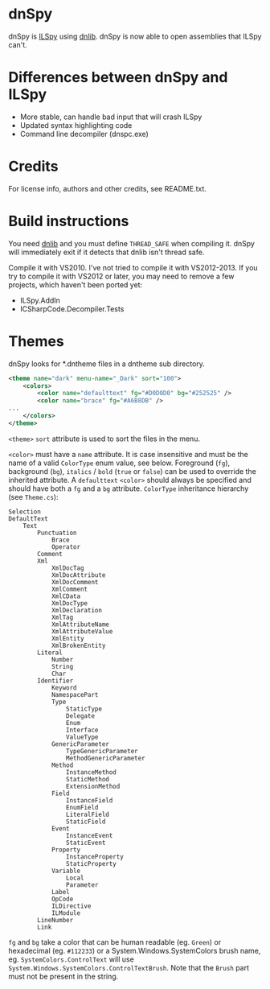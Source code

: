 dnSpy
=====

dnSpy is [ILSpy](https://github.com/icsharpcode/ILSpy) using [dnlib](https://github.com/0xd4d/dnlib). dnSpy is now able to open assemblies that ILSpy can't.

Differences between dnSpy and ILSpy
===================================

* More stable, can handle bad input that will crash ILSpy
* Updated syntax highlighting code
* Command line decompiler (dnspc.exe)

Credits
=======

For license info, authors and other credits, see README.txt.

Build instructions
==================

You need [dnlib](https://github.com/0xd4d/dnlib) and you must define `THREAD_SAFE` when compiling it. dnSpy will immediately exit if it detects that dnlib isn't thread safe.

Compile it with VS2010. I've not tried to compile it with VS2012-2013. If you try to compile it with VS2012 or later, you may need to remove a few projects, which haven't been ported yet:

* ILSpy.AddIn
* ICSharpCode.Decompiler.Tests

Themes
======
dnSpy looks for *.dntheme files in a dntheme sub directory.

```XML
<theme name="dark" menu-name="_Dark" sort="100">
	<colors>
		<color name="defaulttext" fg="#D0D0D0" bg="#252525" />
		<color name="brace" fg="#A6B8DB" />
...
	</colors>
</theme>
```

`<theme>` `sort` attribute is used to sort the files in the menu.

`<color>` must have a `name` attribute. It is case insensitive and must be the name of a valid `ColorType` enum value, see below. Foreground (`fg`), background (`bg`), `italics` / `bold`  (`true` or `false`) can be used to override the inherited attribute. A `defaulttext` `<color>` should always be specified and should have both a `fg` and a `bg` attribute. `ColorType` inheritance hierarchy (see `Theme.cs`):

```
Selection
DefaultText
	Text
		Punctuation
			Brace
			Operator
		Comment
		Xml
			XmlDocTag
			XmlDocAttribute
			XmlDocComment
			XmlComment
			XmlCData
			XmlDocType
			XmlDeclaration
			XmlTag
			XmlAttributeName
			XmlAttributeValue
			XmlEntity
			XmlBrokenEntity
		Literal
			Number
			String
			Char
		Identifier
			Keyword
			NamespacePart
			Type
				StaticType
				Delegate
				Enum
				Interface
				ValueType
			GenericParameter
				TypeGenericParameter
				MethodGenericParameter
			Method
				InstanceMethod
				StaticMethod
				ExtensionMethod
			Field
				InstanceField
				EnumField
				LiteralField
				StaticField
			Event
				InstanceEvent
				StaticEvent
			Property
				InstanceProperty
				StaticProperty
			Variable
				Local
				Parameter
			Label
			OpCode
			ILDirective
			ILModule
		LineNumber
		Link
```

`fg` and `bg` take a color that can be human readable (eg. `Green`) or hexadecimal (eg. `#112233`) or a System.Windows.SystemColors brush name, eg. `SystemColors.ControlText` will use `System.Windows.SystemColors.ControlTextBrush`. Note that the `Brush` part must not be present in the string.
